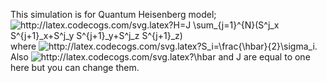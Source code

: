 This simulation is for Quantum Heisenberg model; \
<img src="http://latex.codecogs.com/svg.latex?H=J&space;\sum_{j=1}^{N}(S^j_x&space;S^{j&plus;1}_x&plus;S^j_y&space;S^{j&plus;1}_y&plus;S^j_z&space;S^{j&plus;1}_z)" title="http://latex.codecogs.com/svg.latex?H=J \sum_{j=1}^{N}(S^j_x S^{j+1}_x+S^j_y S^{j+1}_y+S^j_z S^{j+1}_z)" />\
where <img src="http://latex.codecogs.com/svg.latex?S_i=\frac{\hbar}{2}\sigma_i" title="http://latex.codecogs.com/svg.latex?S_i=\frac{\hbar}{2}\sigma_i" />.
Also <img src="http://latex.codecogs.com/svg.latex?\hbar" title="http://latex.codecogs.com/svg.latex?\hbar" /> and J are equal to one here but you can change them.
